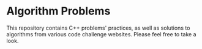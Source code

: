 # Algorithm Problems
This repository contains C++ problems' practices, as well as solutions to algorithms from various code challenge websites. 
Please feel free to take a look. 
